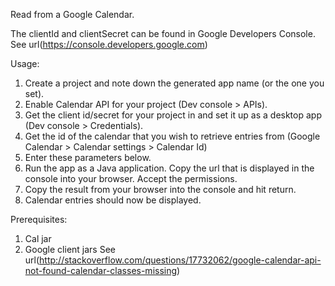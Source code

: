 Read from a Google Calendar.
 
The clientId and clientSecret can be found in Google Developers Console.
See url(https://console.developers.google.com)

Usage:
1. Create a project and note down the generated app name (or the one you set).
2. Enable Calendar API for your project (Dev console > APIs).
3. Get the client id/secret for your project in and set it up as a desktop app (Dev console > Credentials).
4. Get the id of the calendar that you wish to retrieve entries from (Google Calendar > Calendar settings > Calendar Id) 
5. Enter these parameters below.
6. Run the app as a Java application. Copy the url that is displayed in the console into your browser. Accept the permissions.
7. Copy the result from your browser into the console and hit return.
8. Calendar entries should now be displayed.
 
Prerequisites: 
1. Cal jar
2. Google client jars
See url(http://stackoverflow.com/questions/17732062/google-calendar-api-not-found-calendar-classes-missing)
